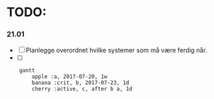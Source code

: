 # TODO:


### 21.01
- [ ] Planlegge overordnet hvilke systemer som må være ferdig når.
- [ ] 


```mermaid
    gantt
        apple :a, 2017-07-20, 1w
        banana :crit, b, 2017-07-23, 1d
        cherry :active, c, after b a, 1d
```